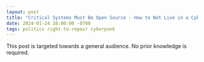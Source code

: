 ```yaml
---
layout: post
title: "Critical Systems Must Be Open Source - How to Not Live in a Cyberpunk Dystopia #02"
date: 2024-01-24 16:00:00 -0700
tags: politics right-to-repair cyberpunk
--- 
```


This post is targeted towards a general audience. No prior knowledge is required. 


